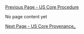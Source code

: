 [Previous Page - US Core Procedure](USCoreProcedure.html)

No page content yet

[Next Page - US Core Provenance_](USCoreProvenance_.html)